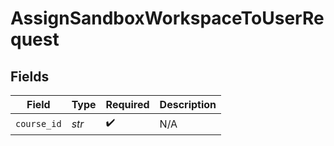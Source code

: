 # AssignSandboxWorkspaceToUserRequest


## Fields

| Field              | Type               | Required           | Description        |
| ------------------ | ------------------ | ------------------ | ------------------ |
| `course_id`        | *str*              | :heavy_check_mark: | N/A                |